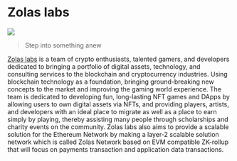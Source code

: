 # Zolas labs

![](.gitbook/assets/272865184\_359753502681860\_4503424868184790023\_n.png)

> Step into something anew

[Zolas labs](https://exuvia.network) is a team of crypto enthusiasts, talented gamers, and developers dedicated to bringing a portfolio of digital assets, technology, and consulting services to the blockchain and cryptocurrency industries. Using blockchain technology as a foundation, bringing ground-breaking new concepts to the market and improving the gaming world experience. The team is dedicated to developing fun, long-lasting NFT games and DApps by allowing users to own digital assets via NFTs, and providing players, artists, and developers with an ideal place to migrate as well as a place to earn simply by playing, thereby assisting many people through scholarships and charity events on the community. Zolas labs also aims to provide a scalable solution for the Ethereum Network by making a layer-2 scalable solution network which is called Zolas Network based on EVM compatible ZK-rollup that will focus on payments transaction and application data transactions.
